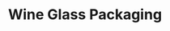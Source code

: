 ---
layout: project
active: false
permalink: /glass_packaging/
title: "Wine Glass Packaging"
client:
description: "Box for three custom-made wine glasses that shows off their shape."
challenge: "The custom made wine glasses needed charming and unique packaging."
result: "The shape of this box visually communicates what it contains inside. Using visual elements to tell a story, the box is created from one piece of cardboard that is bent to provide a very functional support for the wine glasses."
services:
 - "ideation"
 - "2D CAD"
 - "prototyping"
main_image: "/assets/images/ideas/glass_packaging/main.jpg"
images:
 - "/assets/images/ideas/glass_packaging/01.jpg"
 - "/assets/images/ideas/glass_packaging/02.jpg"
 - "/assets/images/ideas/glass_packaging/03.jpg"
---